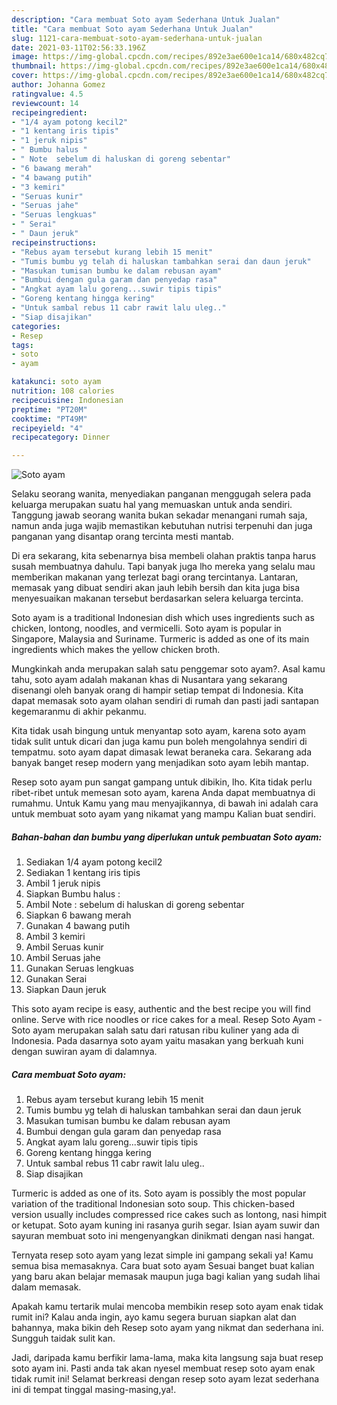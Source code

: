 ```yaml
---
description: "Cara membuat Soto ayam Sederhana Untuk Jualan"
title: "Cara membuat Soto ayam Sederhana Untuk Jualan"
slug: 1121-cara-membuat-soto-ayam-sederhana-untuk-jualan
date: 2021-03-11T02:56:33.196Z
image: https://img-global.cpcdn.com/recipes/892e3ae600e1ca14/680x482cq70/soto-ayam-foto-resep-utama.jpg
thumbnail: https://img-global.cpcdn.com/recipes/892e3ae600e1ca14/680x482cq70/soto-ayam-foto-resep-utama.jpg
cover: https://img-global.cpcdn.com/recipes/892e3ae600e1ca14/680x482cq70/soto-ayam-foto-resep-utama.jpg
author: Johanna Gomez
ratingvalue: 4.5
reviewcount: 14
recipeingredient:
- "1/4 ayam potong kecil2"
- "1 kentang iris tipis"
- "1 jeruk nipis"
- " Bumbu halus "
- " Note  sebelum di haluskan di goreng sebentar"
- "6 bawang merah"
- "4 bawang putih"
- "3 kemiri"
- "Seruas kunir"
- "Seruas jahe"
- "Seruas lengkuas"
- " Serai"
- " Daun jeruk"
recipeinstructions:
- "Rebus ayam tersebut kurang lebih 15 menit"
- "Tumis bumbu yg telah di haluskan tambahkan serai dan daun jeruk"
- "Masukan tumisan bumbu ke dalam rebusan ayam"
- "Bumbui dengan gula garam dan penyedap rasa"
- "Angkat ayam lalu goreng...suwir tipis tipis"
- "Goreng kentang hingga kering"
- "Untuk sambal rebus 11 cabr rawit lalu uleg.."
- "Siap disajikan"
categories:
- Resep
tags:
- soto
- ayam

katakunci: soto ayam 
nutrition: 108 calories
recipecuisine: Indonesian
preptime: "PT20M"
cooktime: "PT49M"
recipeyield: "4"
recipecategory: Dinner

---
```



![Soto ayam](https://img-global.cpcdn.com/recipes/892e3ae600e1ca14/680x482cq70/soto-ayam-foto-resep-utama.jpg)

Selaku seorang wanita, menyediakan panganan menggugah selera pada keluarga merupakan suatu hal yang memuaskan untuk anda sendiri. Tanggung jawab seorang  wanita bukan sekadar menangani rumah saja, namun anda juga wajib memastikan kebutuhan nutrisi terpenuhi dan juga panganan yang disantap orang tercinta mesti mantab.

Di era  sekarang, kita sebenarnya bisa membeli olahan praktis tanpa harus susah membuatnya dahulu. Tapi banyak juga lho mereka yang selalu mau memberikan makanan yang terlezat bagi orang tercintanya. Lantaran, memasak yang dibuat sendiri akan jauh lebih bersih dan kita juga bisa menyesuaikan makanan tersebut berdasarkan selera keluarga tercinta. 

Soto ayam is a traditional Indonesian dish which uses ingredients such as chicken, lontong, noodles, and vermicelli. Soto ayam is popular in Singapore, Malaysia and Suriname. Turmeric is added as one of its main ingredients which makes the yellow chicken broth.

Mungkinkah anda merupakan salah satu penggemar soto ayam?. Asal kamu tahu, soto ayam adalah makanan khas di Nusantara yang sekarang disenangi oleh banyak orang di hampir setiap tempat di Indonesia. Kita dapat memasak soto ayam olahan sendiri di rumah dan pasti jadi santapan kegemaranmu di akhir pekanmu.

Kita tidak usah bingung untuk menyantap soto ayam, karena soto ayam tidak sulit untuk dicari dan juga kamu pun boleh mengolahnya sendiri di tempatmu. soto ayam dapat dimasak lewat beraneka cara. Sekarang ada banyak banget resep modern yang menjadikan soto ayam lebih mantap.

Resep soto ayam pun sangat gampang untuk dibikin, lho. Kita tidak perlu ribet-ribet untuk memesan soto ayam, karena Anda dapat membuatnya di rumahmu. Untuk Kamu yang mau menyajikannya, di bawah ini adalah cara untuk membuat soto ayam yang nikamat yang mampu Kalian buat sendiri.

<!--inarticleads1-->

##### Bahan-bahan dan bumbu yang diperlukan untuk pembuatan Soto ayam:

1. Sediakan 1/4 ayam potong kecil2
1. Sediakan 1 kentang iris tipis
1. Ambil 1 jeruk nipis
1. Siapkan  Bumbu halus :
1. Ambil  Note : sebelum di haluskan di goreng sebentar
1. Siapkan 6 bawang merah
1. Gunakan 4 bawang putih
1. Ambil 3 kemiri
1. Ambil Seruas kunir
1. Ambil Seruas jahe
1. Gunakan Seruas lengkuas
1. Gunakan  Serai
1. Siapkan  Daun jeruk


This soto ayam recipe is easy, authentic and the best recipe you will find online. Serve with rice noodles or rice cakes for a meal. Resep Soto Ayam - Soto ayam merupakan salah satu dari ratusan ribu kuliner yang ada di Indonesia. Pada dasarnya soto ayam yaitu masakan yang berkuah kuni dengan suwiran ayam di dalamnya. 

<!--inarticleads2-->

##### Cara membuat Soto ayam:

1. Rebus ayam tersebut kurang lebih 15 menit
1. Tumis bumbu yg telah di haluskan tambahkan serai dan daun jeruk
1. Masukan tumisan bumbu ke dalam rebusan ayam
1. Bumbui dengan gula garam dan penyedap rasa
1. Angkat ayam lalu goreng...suwir tipis tipis
1. Goreng kentang hingga kering
1. Untuk sambal rebus 11 cabr rawit lalu uleg..
1. Siap disajikan


Turmeric is added as one of its. Soto ayam is possibly the most popular variation of the traditional Indonesian soto soup. This chicken-based version usually includes compressed rice cakes such as lontong, nasi himpit or ketupat. Soto ayam kuning ini rasanya gurih segar. Isian ayam suwir dan sayuran membuat soto ini mengenyangkan dinikmati dengan nasi hangat. 

Ternyata resep soto ayam yang lezat simple ini gampang sekali ya! Kamu semua bisa memasaknya. Cara buat soto ayam Sesuai banget buat kalian yang baru akan belajar memasak maupun juga bagi kalian yang sudah lihai dalam memasak.

Apakah kamu tertarik mulai mencoba membikin resep soto ayam enak tidak rumit ini? Kalau anda ingin, ayo kamu segera buruan siapkan alat dan bahannya, maka bikin deh Resep soto ayam yang nikmat dan sederhana ini. Sungguh taidak sulit kan. 

Jadi, daripada kamu berfikir lama-lama, maka kita langsung saja buat resep soto ayam ini. Pasti anda tak akan nyesel membuat resep soto ayam enak tidak rumit ini! Selamat berkreasi dengan resep soto ayam lezat sederhana ini di tempat tinggal masing-masing,ya!.

